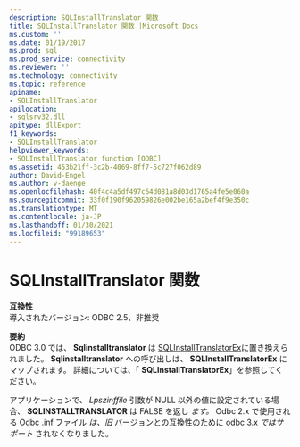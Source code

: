 ```yaml
---
description: SQLInstallTranslator 関数
title: SQLInstallTranslator 関数 |Microsoft Docs
ms.custom: ''
ms.date: 01/19/2017
ms.prod: sql
ms.prod_service: connectivity
ms.reviewer: ''
ms.technology: connectivity
ms.topic: reference
apiname:
- SQLInstallTranslator
apilocation:
- sqlsrv32.dll
apitype: dllExport
f1_keywords:
- SQLInstallTranslator
helpviewer_keywords:
- SQLInstallTranslator function [ODBC]
ms.assetid: 453b21ff-3c2b-4069-8ff7-5c727f062d89
author: David-Engel
ms.author: v-daenge
ms.openlocfilehash: 40f4c4a5df497c64d081a8d03d1765a4fe5e060a
ms.sourcegitcommit: 33f0f190f962059826e002be165a2bef4f9e350c
ms.translationtype: MT
ms.contentlocale: ja-JP
ms.lasthandoff: 01/30/2021
ms.locfileid: "99189653"
---
```

# <a name="sqlinstalltranslator-function"></a>SQLInstallTranslator 関数
**互換性**  
 導入されたバージョン: ODBC 2.5、非推奨  
  
 **要約**  
 ODBC 3.0 では、 **Sqlinstalltranslator** は [SQLInstallTranslatorEx](../../../odbc/reference/syntax/sqlinstalltranslatorex-function.md)に置き換えられました。 **Sqlinstalltranslator** への呼び出しは、 **SQLInstallTranslatorEx** にマップされます。 詳細については、「 **SQLInstallTranslatorEx**」を参照してください。  
  
 アプリケーションで、 *Lpszinffile* 引数が NULL 以外の値に設定されている場合、 **SQLINSTALLTRANSLATOR** は FALSE を返し *ます。* Odbc 2.x で使用される Odbc .inf ファイル *は、旧* バージョンとの互換性のために odbc 3.x *ではサポート* されなくなりました。
